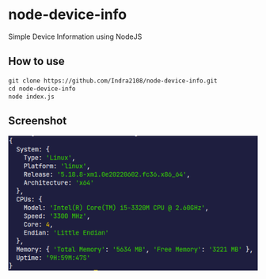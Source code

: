 # node-device-info

Simple Device Information using NodeJS

## How to use
```
git clone https://github.com/Indra2108/node-device-info.git
cd node-device-info
node index.js
```

## Screenshot
![Gambar](Screenshot.png)